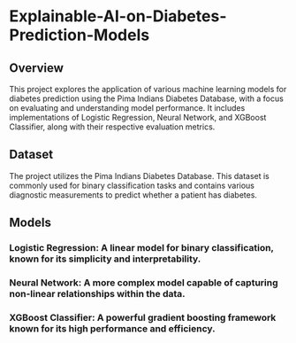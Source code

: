 # Explainable-AI-on-Diabetes-Prediction-Models

## Overview

This project explores the application of various machine learning models for diabetes prediction using the Pima Indians Diabetes Database, with a focus on evaluating and understanding model performance. It includes implementations of Logistic Regression, Neural Network, and XGBoost Classifier, along with their respective evaluation metrics.

## Dataset
The project utilizes the Pima Indians Diabetes Database. This dataset is commonly used for binary classification tasks and contains various diagnostic measurements to predict whether a patient has diabetes.

## Models
### Logistic Regression: A linear model for binary classification, known for its simplicity and interpretability.
### Neural Network: A more complex model capable of capturing non-linear relationships within the data.
### XGBoost Classifier: A powerful gradient boosting framework known for its high performance and efficiency.
